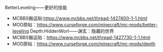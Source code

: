 BetterLeveling——更好的技能
 - MCBBS搬运贴:https://www.mcbbs.net/thread-1427400-1-1.html
 - MOD原帖：https://www.curseforge.com/minecraft/mc-mods/better-leveling
Depth:HiddenWorl——渊玄：隐藏的世界
 - MCBBS搬运贴：https://www.mcbbs.net/thread-1427730-1-1.html
 - MOD原帖：https://www.curseforge.com/minecraft/mc-mods/depth

